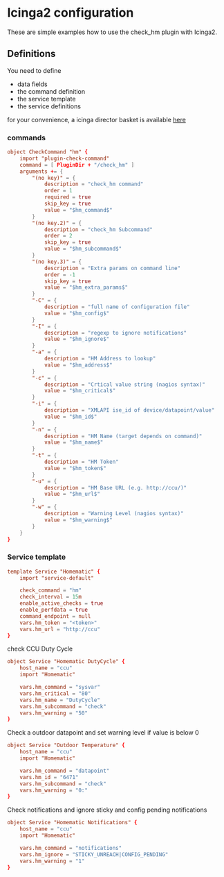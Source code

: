 # Icinga2 configuration

These are simple examples how to use the check_hm plugin with Icinga2.

## Definitions

You need to define
- data fields
- the command definition
- the service template
- the service definitions

for your convenience, a icinga director basket is available [here](Icinga2_basket.json)

### commands
```conf
object CheckCommand "hm" {
    import "plugin-check-command"
    command = [ PluginDir + "/check_hm" ]
    arguments += {
        "(no key)" = {
            description = "check_hm command"
            order = 1
            required = true
            skip_key = true
            value = "$hm_command$"
        }
        "(no key.2)" = {
            description = "check_hm Subcommand"
            order = 2
            skip_key = true
            value = "$hm_subcommand$"
        }
        "(no key.3)" = {
            description = "Extra params on command line"
            order = -1
            skip_key = true
            value = "$hm_extra_params$"
        }
        "-C" = {
            description = "full name of configuration file"
            value = "$hm_config$"
        }
        "-I" = {
            description = "regexp to ignore notifications"
            value = "$hm_ignore$"
        }
        "-a" = {
            description = "HM Address to lookup"
            value = "$hm_address$"
        }
        "-c" = {
            description = "Crtical value string (nagios syntax)"
            value = "$hm_critical$"
        }
        "-i" = {
            description = "XMLAPI ise_id of device/datapoint/value"
            value = "$hm_id$"
        }
        "-n" = {
            description = "HM Name (target depends on command)"
            value = "$hm_name$"
        }
        "-t" = {
            description = "HM Token"
            value = "$hm_token$"
        }
        "-u" = {
            description = "HM Base URL (e.g. http://ccu/)"
            value = "$hm_url$"
        }
        "-w" = {
            description = "Warning Level (nagios syntax)"
            value = "$hm_warning$"
        }
    }
}  
```

### Service template

```conf
template Service "Homematic" {
    import "service-default"

    check_command = "hm"
    check_interval = 15m
    enable_active_checks = true
    enable_perfdata = true
    command_endpoint = null
    vars.hm_token = "<token>"
    vars.hm_url = "http://ccu"
}
```
 
check CCU Duty Cycle

```conf
object Service "Homematic DutyCycle" {
    host_name = "ccu"
    import "Homematic"

    vars.hm_command = "sysvar"
    vars.hm_critical = "80"
    vars.hm_name = "DutyCycle"
    vars.hm_subcommand = "check"
    vars.hm_warning = "50"
}
```

Check a outdoor datapoint and set warning level if value is below 0

```conf
object Service "Outdoor Temperature" {
    host_name = "ccu"
    import "Homematic"

    vars.hm_command = "datapoint"
    vars.hm_id = "6471"
    vars.hm_subcommand = "check"
    vars.hm_warning = "0:"
}
```

Check notifications and ignore sticky and config pending notifications

```conf
object Service "Homematic Notifications" {
    host_name = "ccu"
    import "Homematic"

    vars.hm_command = "notifications"
    vars.hm_ignore = "STICKY_UNREACH|CONFIG_PENDING"
    vars.hm_warning = "1"
}
```
